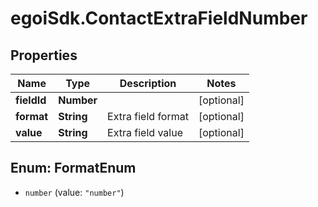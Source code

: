 # egoiSdk.ContactExtraFieldNumber

## Properties
Name | Type | Description | Notes
------------ | ------------- | ------------- | -------------
**fieldId** | **Number** |  | [optional] 
**format** | **String** | Extra field format | [optional] 
**value** | **String** | Extra field value | [optional] 


<a name="FormatEnum"></a>
## Enum: FormatEnum


* `number` (value: `"number"`)




